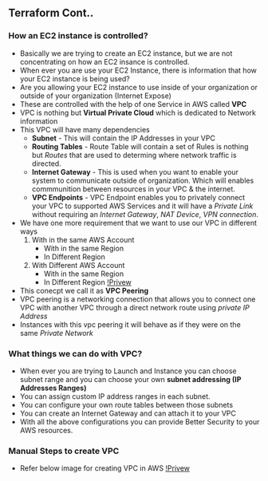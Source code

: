 ## Terraform Cont..
### How an EC2 instance is controlled?
- Basically we are trying to create an EC2 instance, but we are not concentrating on how an EC2 insance is controlled.
- When ever you are use your EC2 Instance, there is information that how your EC2 instance is being used?
- Are you allowing your EC2 instance to use inside of your organization or outside of your organization (Internet Expose)
- These are controlled with the help of one Service in AWS called **VPC**
- VPC is nothing but **Virtual Private Cloud** which is dedicated to Network information
- This VPC will have many dependencies
    - **Subnet** - This will contain the IP Addresses in your VPC
    - **Routing Tables** - Route Table will contain a set of Rules is nothing but *Routes* that are used to determing where network traffic is directed.
    - **Internet Gateway** - This is used when you want to enable your system to communicate outside of organization. Which will enables commmunition between resources in your VPC & the internet.
    - **VPC Endpoints** - VPC Endpoint enables you to privately connect your VPC to supported AWS Services and it will have a *Private Link* without requiring an *Internet Gateway*, *NAT Device*, *VPN connection*.
- We have one more requirement that we want to use our VPC in different ways
    1. With in the same AWS Account
        - With in the same Region
        - In Different Region
    2. With Different AWS Account
        - With in the same Region
        - In Different Region
[!Privew](./images/tf33.png)
- This conecpt we call it as **VPC Peering**
- VPC peering is a networking connection that allows you to connect one VPC with another VPC through a direct network route using *private IP Address*
- Instances with this vpc peering it will behave as if they were on the same *Private Network*
### What things we can do with VPC?
- When ever you are trying to Launch and Instance you can choose subnet range and you can choose your own **subnet addressing (IP Addresses Ranges)**
- You can assign custom IP address ranges in each subnet.
- You can configure your own route tables between those subnets
- You can create an Internet Gateway and can attach it to your VPC
- With all the above configurations you can provide Better Security to your AWS resources.

### Manual Steps to create VPC 
- Refer below image for creating VPC in AWS
[!Privew](./images/tf34.png)


    